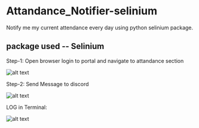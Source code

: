 # Attandance_Notifier-selinium
Notify me my current attendance every day using python selinium package.

## package used -- Selinium
Step-1:
Open browser login to portal and navigate to attandance section

![alt text](https://github.com/pvenkat07/Attandance_Notifier_selinium/blob/main/images/attandance.png)

Step-2:
Send Message to discord 

![alt text](https://github.com/pvenkat07/Attandance_Notifier_selinium/blob/main/images/discord.png)

LOG in Terminal:


![alt text](https://github.com/pvenkat07/Attandance_Notifier_selinium/blob/main/images/log.png)
